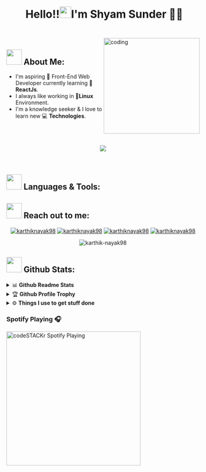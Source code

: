 # <p align="center">️ **Hello!!<img src="https://raw.githubusercontent.com/Karthik-Nayak98/Karthik-Nayak98/master/assets/wave.gif" alt="waving hand" width="30px">I'm Shyam Sunder** 🎯️🚀️</p>

</br>
<img align="right" alt="coding" width="250" src="https://media.giphy.com/media/XcXx0WlV7L9cMKhA6G/giphy.gif">

## <img src="https://media.giphy.com/media/WUlplcMpOCEmTGBtBW/giphy.gif" width="40"> **About Me:**

- I'm aspiring 🔭️ Front-End Web Developer currently learning 🌱 **ReactJs**.
- I always like working in 🐧️**Linux** Environment.
- I'm a knowledge seeker & I love to learn new 💻 **Technologies**.

</br>
</br>
<p align="center">
   <img align="center" src="https://github-readme-streak-stats.herokuapp.com/?user=ShyamSunder149&theme=radical&hide_border=true"/>
</p>

</br>

## <img src="https://media.giphy.com/media/j2pOGeGYKe2xCCKwfi/giphy.gif" width="40"> **Languages & Tools:**

<!--p align="center">
 <img  src="assets/c.svg" alt="c"/>

 <img  src="assets/html5-2.svg" alt="html"/>
 <img  src="assets/java.svg" alt="Terminal"/>
 <img  src="assets/terminal-1.svg" alt="Terminal"/>
 <img  src="assets/python-5.svg" alt="python"/>
 <img  src="assets/logo-javascript.svg" alt="react"/>
 <img  src="/assets/linux-tux.svg" alt="vim"/>
 <img  src="assets/bootstrap-4.svg" alt="vscode"/>

</p--->

## <img src="https://media.giphy.com/media/LnQjpWaON8nhr21vNW/giphy.gif" width="40"> **Reach out to me:** ️

<p align="center">
<a href="https://www.linkedin.com/in/shyam-sunder-saravanan-1587b4173/" target="blank"><img align="center" src="https://img.shields.io/badge/-LinkedIn-0e76a8?style=flat-square&logo=Linkedin&logoColor=white" alt="karthiknayak98" /></a>
<a href="https://github.com/ShyamSunder149" target="blank"><img align="center" src="https://img.shields.io/badge/Website-3b5998?style=flat-square&logo=google-chrome&logoColor=white" alt="karthiknayak98" /></a>
<a href="https://twitter.com/flintoffx" target="blank"><img align="center" src="https://img.shields.io/badge/-Twitter-00acee?style=flat-square&logo=Twitter&logoColor=white" alt="karthiknayak98" /></a>
<a href="mailto:shyamrossian@gmail.com" target="blank"><img align="center" src="https://img.shields.io/badge/-Gmail-EA4335?style=flat-square&logo=Gmail&logoColor=white" alt="karthiknayak98" /></a>


</p>

<p align="center"> <img src="https://komarev.com/ghpvc/?username=ShyamSunder149&label=Visitors&color=0088cc&style=flat-square" alt="karthik-nayak98" /> </p>

## <img src="https://media.giphy.com/media/ZCN6F3FAkwsyOGU2RS/giphy.gif" width="40"> **Github Stats:**

<details>
  <summary>📊 <b>Github Readme Stats</b></summary>
 </br>
 <p align="center">
  <a href="https://github.com/ShyamSunder149">
   <img width="430" align="center" src="https://github-readme-stats.vercel.app/api?username=ShyamSunder149&show_icons=true&theme=radical&count_private=true">
  </a>
  <a href="https://github.com/ShyamSunder149/github-readme-stats">
    <img align="center" src="https://github-readme-stats.anuraghazra1.vercel.app/api/top-langs/?username=ShyamSunder149&layout=compact&theme=radical&langs_count=6" />
  </a>
 </p>
</details>

<details>
 <summary>🏆 <b>Github Profile Trophy</b></summary>
 </br>
 <p align="center">
  <a href="https://github.com/ryo-ma/github-profile-trophy">
   <img src="https://github-profile-trophy.vercel.app/?username=ShyamSunder149&column=8&theme=darkhub"/>
  </a>
 </p>
</details>



<details>
  <br />
  <summary>⚙️ <b> Things I use to get stuff done</b></summary>
  	<ul>
  	    <li><b>OS:</b> Parrot OS MATE security edition</li>
	    <li><b>Laptop: </b> Dell inspiron 14 3000 series</li>
  	    <li><b>Browser: </b> Firefox Web Browser</li>
	    <li><b>Terminal: </b> ZSH: Oh My Zsh (PowerLevel10k)</li>
	    <li><b>Code Editor:</b> VSCode - The best editor out there.</li>
	    <li><b>To Stay Updated:</b> Medium, Linkedin and Twitter.</li>
	    <br />
	</ul>
</details>


<!-- <p align="center">
<a href="https://t.me/iampavangandhi" target="blank"><img align="center" src="https://img.shields.io/badge/-Telegram-0088cc?style=flat-square&logo=Telegram&logoColor=white" alt="karthiknayak98" /></a>

<a href="https://twitter.com/karthiknayak98" target="blank"><img align="center" src="https://cdn.jsdelivr.net/npm/simple-icons@3.0.1/icons/twitter.svg" alt="karthiknayak98" height="30" width="40" /></a>
<a href="https://linkedin.com/in/karthiknayak98" target="blank"><img align="center" src="https://cdn.jsdelivr.net/npm/simple-icons@3.0.1/icons/linkedin.svg" alt="karthiknayak98" height="30" width="40" /></a>
<a href="https://stackoverflow.com/users/9395755" target="blank"><img align="center" src="https://cdn.jsdelivr.net/npm/simple-icons@3.0.1/icons/stackoverflow.svg" alt="9395755" height="30" width="40" /></a>
<a href="mailto:karunayak63@gmail.com" target="blank"><img align="center" src="https://cdn.jsdelivr.net/npm/simple-icons@3.0.1/icons/gmail.svg" alt="karunayak63@gmail.com" height="30" width="40" /></a>

  <img align="center" style="margin: 10px" src="https://profilinator.rishav.dev/skills-assets/c-original.svg" alt="C" width="40"  />
  <img align="center" style="margin: 10px" src="https://img.icons8.com/color/48/000000/c-plus-plus-logo.png" alt="C++" width="40"  />
  <img align="center" style="margin: 10px" src="https://profilinator.rishav.dev/skills-assets/html5-original-wordmark.svg" alt="HTML5" width="40"  />
  <img align="center" style="margin: 10px" src="https://profilinator.rishav.dev/skills-assets/css3-original-wordmark.svg" alt="CSS3" width="40" />
  <img align="center" style="margin: 10px" src="https://profilinator.rishav.dev/skills-assets/javascript-original.svg" alt="JavaScript" width="40" />
  <img align="center" style="margin: 10px" src="https://profilinator.rishav.dev/skills-assets/react-original-wordmark.svg" alt="React" width="40"  />
  <img align="center" style="margin: 10px" src="https://profilinator.rishav.dev/skills-assets/python-original.svg" alt="Python" width="40"  />
  <img align="center" style="margin: 10px" src="https://profilinator.rishav.dev/skills-assets/git-scm-icon.svg" alt="Git" width="40"  />
  <img align="center" style="margin: 10px" src="https://raw.githubusercontent.com/github/explore/80688e429a7d4ef2fca1e82350fe8e3517d3494d/topics/visual-studio-code/visual-studio-code.png" alt="Visual Studio Code" width="40px"/>
   <img align="center" style="margin: 10px" src="https://raw.githubusercontent.com/github/explore/80688e429a7d4ef2fca1e82350fe8e3517d3494d/topics/vim/vim.png" alt="vim" width="40" />
   <img align="center" style="margin: 10px" src="https://profilinator.rishav.dev/skills-assets/linux-original.svg" alt="Linux" width="40"  />
  <img align="center" style="margin: 10px" src="https://raw.githubusercontent.com/github/explore/80688e429a7d4ef2fca1e82350fe8e3517d3494d/topics/terminal/terminal.png" alt="Terminal" width="40" /> -->

<!-- [<img src="https://img.shields.io/badge/LinkedIn-karthiknayak98-informational?style=for-the-badge&labelColor=black&logo=linkedin&logoColor=0077b5&&color=0077b5"/>][linkedin]
[<img src="https://img.shields.io/badge/Twitter-@KarthikNayak98-informational?style=for-the-badge&labelColor=black&logo=twitter&logoColor=#1DA1F2&color=1da1f2"/>][twitter]
[<img src="https://img.shields.io/badge/Stackoverflow-KarthikNayak98-informational?style=for-the-badge&labelColor=black&logo=stackoverflow&logoColor=fe7a16&color=fe7a16"/>][stackoverflow] -->

<!-- Links of Definitions -->

[linkedin]: https://www.linkedin.com/in/karthik-nayak24
[gmail]: mailto:karunayak63@gmail.com 'Lets connect through email'
[stackoverflow]: https://stackoverflow.com/users/9395755/karthiknayak98
[github]: https://github.com/KarthikNayak024
[licence]:
  https://github.com/KarthikNayak024/KarthikNayak024/blob/master/LICENSE
[twitter]: https://twitter.com/KarthikNayak98

### Spotify Playing 🎧

[<img src="https://now-playing-codestackr.vercel.app/api/spotify-playing" alt="codeSTACKr Spotify Playing" width="350" />](https://open.spotify.com/user/ncj95a2znlbkva0wag1j98tl6)




